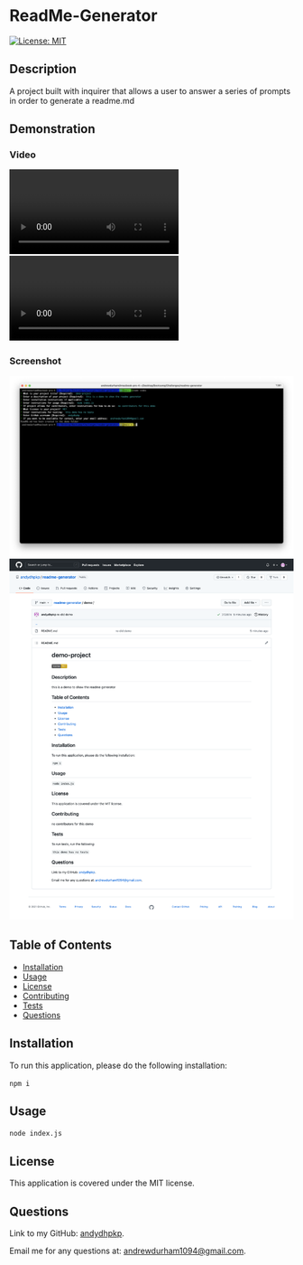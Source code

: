 # ReadMe-Generator

[![License: MIT](https://img.shields.io/badge/license-MIT-yellow)](https://opensource.org/licenses/MIT)

## Description

A project built with inquirer that allows a user to answer a series of prompts in order to generate a readme.md
## Demonstration
### Video
![video of terminal application](terminal.mov)
![video of readme](readme.mov)
### Screenshot
![pic of terminal application](terminal.png)
![pic of generated readme](readme.png)
## Table of Contents

* [Installation](#installation)
* [Usage](#usage)
* [License](#license)
* [Contributing](#contributing)
* [Tests](#tests)
* [Questions](#questions)

## Installation

To run this application, please do the following installation:

`
npm i
`

## Usage
`
node index.js
`
## License

This application is covered under the MIT license.
## Questions

Link to my GitHub: [andydhpkp](https://github.com/andydhpkp).

Email me for any questions at: [andrewdurham1094@gmail.com](mailto:andrewdurham1094@gmail.com).

